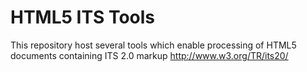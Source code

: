 HTML5 ITS Tools
===============

This repository host several tools which enable processing of HTML5
documents containing ITS 2.0 markup http://www.w3.org/TR/its20/
